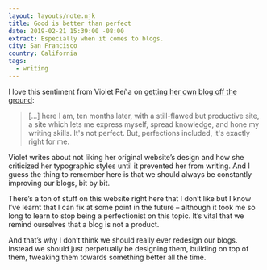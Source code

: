 ```yaml
---
layout: layouts/note.njk
title: Good is better than perfect
date: 2019-02-21 15:39:00 -08:00
extract: Especially when it comes to blogs.
city: San Francisco
country: California
tags:
  - writing
---
```


I love this sentiment from Violet Peña on [getting her own blog off the ground](https://vgpena.github.io/good-is-better-than-perfect/):

> [...] here I am, ten months later, with a still-flawed but productive site, a site which lets me express myself, spread knowledge, and hone my writing skills. It's not perfect. But, perfections included, it's exactly right for me.

Violet writes about not liking her original website’s design and how she criticized her typographic styles until it prevented her from writing. And I guess the thing to remember here is that we should always be constantly improving our blogs, bit by bit.

There’s a ton of stuff on this website right here that I don’t like but I know I’ve learnt that I can fix at some point in the future – although it took me so long to learn to stop being a perfectionist on this topic. It’s vital that we remind ourselves that a blog is not a product.

And that’s why I don’t think we should really ever redesign our blogs. Instead we should just perpetually be designing them, building on top of them, tweaking them towards something better all the time.
